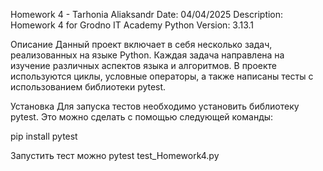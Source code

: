 Homework 4 - Tarhonia Aliaksandr
Date: 04/04/2025
Description: Homework 4 for Grodno IT Academy
Python Version: 3.13.1

Описание
Данный проект включает в себя несколько задач, реализованных на языке Python. Каждая задача направлена на изучение различных аспектов языка и алгоритмов. В проекте используются циклы, условные операторы, а также написаны тесты с использованием библиотеки pytest.

Установка
Для запуска тестов необходимо установить библиотеку pytest. Это можно сделать с помощью следующей команды:

pip install pytest

Запустить тест можно
pytest test_Homework4.py

